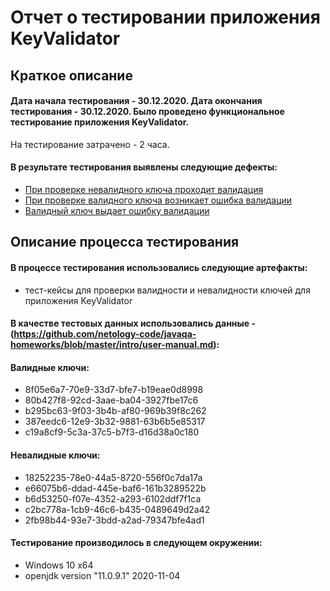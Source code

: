 # Отчет о тестировании приложения KeyValidator

## Краткое описание
#### Дата начала тестирования - 30.12.2020. Дата окончания тестирования - 30.12.2020. Было проведено функциональное тестирование приложения KeyValidator. 
На тестирование затрачено - 2 часа.
#### В результате тестирования выявлены следующие дефекты:
- [При проверке невалидного ключа проходит валидация](https://github.com/Denis-Zhigun/javahw1/issues/3#issue-776237212)
- [При проверке валидного ключа возникает ошибка валидации](https://github.com/Denis-Zhigun/javahw1/issues/2#issue-776227051)
- [Валидный ключ выдает ошибку валидации](https://github.com/Denis-Zhigun/javahw1/issues/1#issue-776207438)

## Описание процесса тестирования

#### В процессе тестирования использовались следующие артефакты:
- тест-кейсы для проверки валидности и невалидности ключей для приложения KeyValidator

#### В качестве тестовых данных использовались данные - (https://github.com/netology-code/javaqa-homeworks/blob/master/intro/user-manual.md):
 #### **Валидные ключи:**
 - 8f05e6a7-70e9-33d7-bfe7-b19eae0d8998
 - 80b427f8-92cd-3aae-ba04-3927fbe17c6
 - b295bc63-9f03-3b4b-af80-969b39f8c262
 - 387eedc6-12e9-3b32-9881-63b6b5e85317
 - c19a8cf9-5c3a-37c5-b7f3-d16d38a0c180

 #### **Невалидные ключи:**
 - 18252235-78e0-44a5-8720-556f0c7da17a
 - e66075b6-ddad-445e-baf6-161b3289522b
 - b6d53250-f07e-4352-a293-6102ddf7f1ca
 - c2bc778a-1cb9-46c6-b435-0489649d2a42
 - 2fb98b44-93e7-3bdd-a2ad-79347bfe4ad1

 #### Тестирование производилось в следующем окружении:
 - Windows 10 x64
 - openjdk version "11.0.9.1" 2020-11-04

